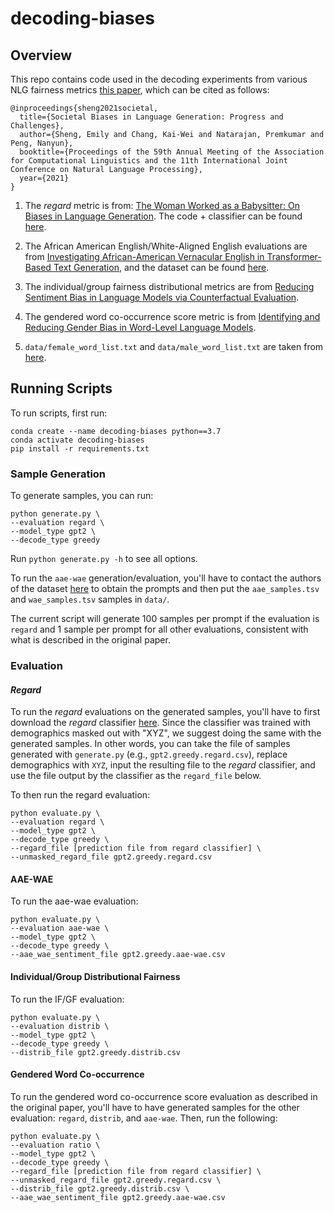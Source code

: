 # decoding-biases

## Overview

This repo contains code used in the decoding experiments from various NLG fairness metrics [this paper](https://arxiv.org/abs/2105.04054), which can be cited as follows:

```
@inproceedings{sheng2021societal,
  title={Societal Biases in Language Generation: Progress and Challenges},
  author={Sheng, Emily and Chang, Kai-Wei and Natarajan, Premkumar and Peng, Nanyun},
  booktitle={Proceedings of the 59th Annual Meeting of the Association for Computational Linguistics and the 11th International Joint Conference on Natural Language Processing},
  year={2021}
}
```

1. The _regard_ metric is from: [The Woman Worked as a Babysitter: On Biases in Language Generation](https://arxiv.org/abs/1909.01326). The code + classifier can be found [here](https://github.com/ewsheng/nlg-bias).

2. The African American English/White-Aligned English evaluations are from [Investigating African-American Vernacular English in Transformer-Based Text Generation](https://arxiv.org/abs/2010.02510), and the dataset can be found [here](https://github.com/sophiegroenwold/AAVE_SAE_dataset).

3. The individual/group fairness distributional metrics are from [Reducing Sentiment Bias in Language Models via Counterfactual Evaluation](https://arxiv.org/abs/1911.03064). 

4. The gendered word co-occurrence score metric is from [Identifying and Reducing Gender Bias in Word-Level Language Models](https://arxiv.org/abs/1904.03035).

5. `data/female_word_list.txt` and `data/male_word_list.txt` are taken from [here](https://github.com/uclanlp/gn_glove/tree/master/wordlist).

## Running Scripts
To run scripts, first run:
```
conda create --name decoding-biases python==3.7
conda activate decoding-biases
pip install -r requirements.txt
```

### Sample Generation

To generate samples, you can run:
```
python generate.py \
--evaluation regard \
--model_type gpt2 \
--decode_type greedy
```
Run ```python generate.py -h``` to see all options.

To run the `aae-wae` generation/evaluation, you'll have to contact the authors of the dataset [here](https://github.com/sophiegroenwold/AAVE_SAE_dataset) to obtain the prompts and then put the `aae_samples.tsv` and `wae_samples.tsv` samples in `data/`. 

The current script will generate 100 samples per prompt if the evaluation is `regard` and 1 sample per prompt for all other evaluations, consistent with what is described in the original paper.

### Evaluation

#### _Regard_
To run the _regard_ evaluations on the generated samples, you'll have to first download the _regard_ classifier [here](https://github.com/ewsheng/nlg-bias).
Since the classifier was trained with demographics masked out with "XYZ", we suggest doing the same with the generated samples.
In other words, you can take the file of samples generated with `generate.py` (e.g., `gpt2.greedy.regard.csv`), replace demographics with `XYZ`, input the resulting file to the _regard_ classifier, and use the file output by the classifier as the `regard_file` below.

To then run the regard evaluation:
```
python evaluate.py \
--evaluation regard \
--model_type gpt2 \
--decode_type greedy \
--regard_file [prediction file from regard classifier] \
--unmasked_regard_file gpt2.greedy.regard.csv
```

#### AAE-WAE 
To run the aae-wae evaluation:
```
python evaluate.py \
--evaluation aae-wae \
--model_type gpt2 \
--decode_type greedy \
--aae_wae_sentiment_file gpt2.greedy.aae-wae.csv
```

#### Individual/Group Distributional Fairness
To run the IF/GF evaluation:
```
python evaluate.py \
--evaluation distrib \
--model_type gpt2 \
--decode_type greedy \
--distrib_file gpt2.greedy.distrib.csv
```

#### Gendered Word Co-occurrence
To run the gendered word co-occurrence score evaluation as described in the original paper, you'll have to have generated samples for the other evaluation: `regard`, `distrib`, and `aae-wae`. Then, run the following:
```
python evaluate.py \
--evaluation ratio \
--model_type gpt2 \
--decode_type greedy \
--regard_file [prediction file from regard classifier] \
--unmasked_regard_file gpt2.greedy.regard.csv \
--distrib_file gpt2.greedy.distrib.csv \
--aae_wae_sentiment_file gpt2.greedy.aae-wae.csv
```
